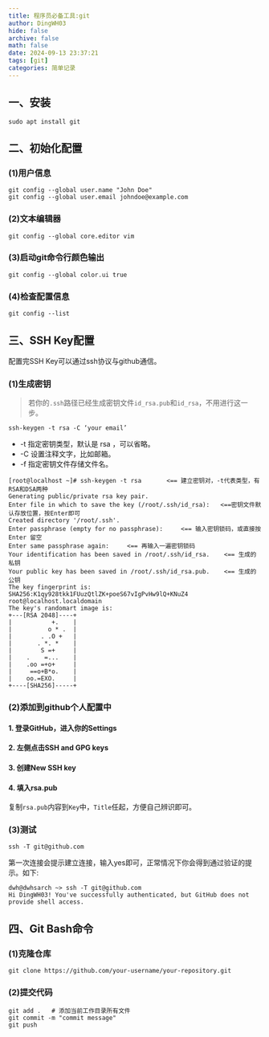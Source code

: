 ```yaml
---
title: 程序员必备工具:git
author: DingWH03
hide: false
archive: false
math: false
date: 2024-09-13 23:37:21
tags: [git]
categories: 简单记录
---
```

## 一、安装

```shell
sudo apt install git
```

## 二、初始化配置

### (1)用户信息

```shell
git config --global user.name "John Doe"
git config --global user.email johndoe@example.com
```

### (2)文本编辑器

```shell
git config --global core.editor vim
```

### (3)启动git命令行颜色输出

```shell
git config --global color.ui true
```

### (4)检查配置信息

```shell
git config --list
```

## 三、SSH Key配置

配置完SSH Key可以通过ssh协议与github通信。

### (1)生成密钥

> 若你的`.ssh`路径已经生成密钥文件`id_rsa.pub`和`id_rsa`，不用进行这一步。

```shell
ssh-keygen -t rsa -C ‘your email’
```

- -t 指定密钥类型，默认是 rsa ，可以省略。
- -C 设置注释文字，比如邮箱。
- -f 指定密钥文件存储文件名。

```text
[root@localhost ~]# ssh-keygen -t rsa       <== 建立密钥对，-t代表类型，有RSA和DSA两种
Generating public/private rsa key pair.
Enter file in which to save the key (/root/.ssh/id_rsa):   <==密钥文件默认存放位置，按Enter即可
Created directory '/root/.ssh'.
Enter passphrase (empty for no passphrase):     <== 输入密钥锁码，或直接按 Enter 留空
Enter same passphrase again:     <== 再输入一遍密钥锁码
Your identification has been saved in /root/.ssh/id_rsa.    <== 生成的私钥
Your public key has been saved in /root/.ssh/id_rsa.pub.    <== 生成的公钥
The key fingerprint is:
SHA256:K1qy928tkk1FUuzQtlZK+poeS67vIgPvHw9lQ+KNuZ4 root@localhost.localdomain
The key's randomart image is:
+---[RSA 2048]----+
|           +.    |
|          o * .  |
|        . .O +   |
|       . *. *    |
|        S =+     |
|    .    =...    |
|    .oo =+o+     |
|     ==o+B*o.    |
|    oo.=EXO.     |
+----[SHA256]-----+
```

### (2)添加到github个人配置中

#### 1. 登录GitHub，进入你的Settings

#### 2. 左侧点击SSH and GPG keys

#### 3. 创建New SSH key

#### 4. 填入rsa.pub

复制`rsa.pub`内容到`Key`中，`Title`任起，方便自己辨识即可。

### (3)测试

```shell
ssh -T git@github.com
```

第一次连接会提示建立连接，输入yes即可，正常情况下你会得到通过验证的提示。如下:

```text
dwh@dwhsarch ~> ssh -T git@github.com
Hi DingWH03! You've successfully authenticated, but GitHub does not provide shell access.
```

## 四、Git Bash命令

### (1)克隆仓库

```shell
git clone https://github.com/your-username/your-repository.git
```

### (2)提交代码

```shell
git add .   # 添加当前工作目录所有文件
git commit -m "commit message"
git push
```
